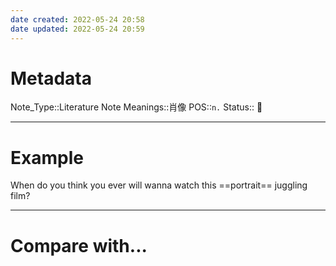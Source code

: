 ```yaml
---
date created: 2022-05-24 20:58
date updated: 2022-05-24 20:59
---
```


# Metadata

Note_Type::Literature Note
Meanings::肖像
POS::`n.`
Status:: 👶

---

# Example

When do you think you ever will wanna watch this ==portrait== juggling film?

---

# Compare with...
